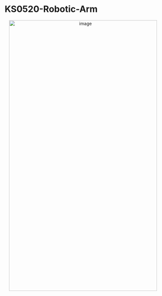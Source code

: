# KS0520-Robotic-Arm

<p align="center">
<img width="476" height="872" alt="image" src="https://github.com/user-attachments/assets/3fa00e4d-1750-4848-900d-e36e94db7380" />
</p>





